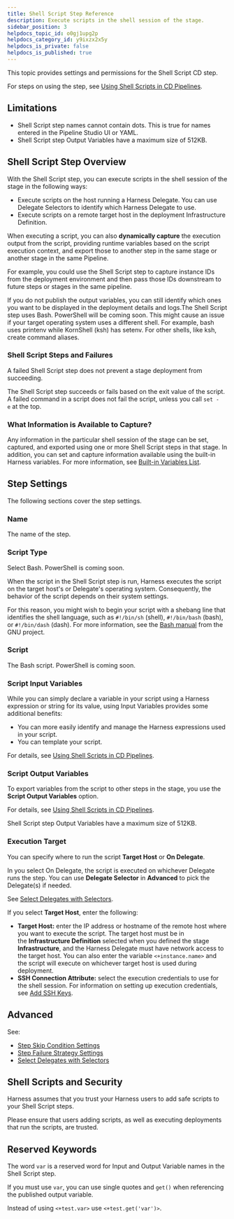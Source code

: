 ```yaml
---
title: Shell Script Step Reference
description: Execute scripts in the shell session of the stage.
sidebar_position: 3
helpdocs_topic_id: o0gj1upg2p
helpdocs_category_id: y9ixzx2x5y
helpdocs_is_private: false
helpdocs_is_published: true
---
```


This topic provides settings and permissions for the Shell Script CD step.

For steps on using the step, see [Using Shell Scripts in CD Pipelines](../../cd-execution/cd-general-steps/using-shell-scripts.md).

## Limitations

* Shell Script step names cannot contain dots. This is true for names entered in the Pipeline Studio UI or YAML.
* Shell Script step Output Variables have a maximum size of 512KB.

## Shell Script Step Overview

With the Shell Script step, you can execute scripts in the shell session of the stage in the following ways:

* Execute scripts on the host running a Harness Delegate. You can use Delegate Selectors to identify which Harness Delegate to use.
* Execute scripts on a remote target host in the deployment Infrastructure Definition.

When executing a script, you can also **dynamically capture** the execution output from the script, providing runtime variables based on the script execution context, and export those to another step in the same stage or another stage in the same Pipeline.

For example, you could use the Shell Script step to capture instance IDs from the deployment environment and then pass those IDs downstream to future steps or stages in the same pipeline.

If you do not publish the output variables, you can still identify which ones you want to be displayed in the deployment details and logs.The Shell Script step uses Bash. PowerShell will be coming soon. This might cause an issue if your target operating system uses a different shell. For example, bash uses printenv while KornShell (ksh) has setenv. For other shells, like ksh, create command aliases.

### Shell Script Steps and Failures

A failed Shell Script step does not prevent a stage deployment from succeeding.

The Shell Script step succeeds or fails based on the exit value of the script. A failed command in a script does not fail the script, unless you call `set -e` at the top.

### What Information is Available to Capture?

Any information in the particular shell session of the stage can be set, captured, and exported using one or more Shell Script steps in that stage. In addition, you can set and capture information available using the built-in Harness variables. For more information, see [Built-in Variables List](../../../platform/12_Variables-and-Expressions/harness-variables.md).

## Step Settings

The following sections cover the step settings.

### Name

The name of the step.

### Script Type

Select Bash. PowerShell is coming soon.

When the script in the Shell Script step is run, Harness executes the script on the target host's or Delegate's operating system. Consequently, the behavior of the script depends on their system settings.

For this reason, you might wish to begin your script with a shebang line that identifies the shell language, such as `#!/bin/sh` (shell), `#!/bin/bash` (bash), or `#!/bin/dash` (dash). For more information, see the [Bash manual](https://www.gnu.org/software/bash/manual/html_node/index.html#SEC_Contents) from the GNU project.

### Script

The Bash script. PowerShell is coming soon.

### Script Input Variables

While you can simply declare a variable in your script using a Harness expression or string for its value, using Input Variables provides some additional benefits:

* You can more easily identify and manage the Harness expressions used in your script.
* You can template your script.

For details, see [Using Shell Scripts in CD Pipelines](../../cd-execution/cd-general-steps/using-shell-scripts.md).

### Script Output Variables

To export variables from the script to other steps in the stage, you use the **Script Output Variables** option.

For details, see [Using Shell Scripts in CD Pipelines](../../cd-execution/cd-general-steps/using-shell-scripts.md).

Shell Script step Output Variables have a maximum size of 512KB.

### Execution Target

You can specify where to run the script **Target Host** or **On Delegate**.

In you select On Delegate, the script is executed on whichever Delegate runs the step. You can use **Delegate Selector** in **Advanced** to pick the Delegate(s) if needed.

See [Select Delegates with Selectors](/docs/platform/2_Delegates/manage-delegates/select-delegates-with-selectors.md).

If you select **Target Host**, enter the following:

* **Target Host:** enter the IP address or hostname of the remote host where you want to execute the script. The target host must be in the **Infrastructure Definition** selected when you defined the stage **Infrastructure**, and the Harness Delegate must have network access to the target host. You can also enter the variable `<+instance.name>` and the script will execute on whichever target host is used during deployment.
* **SSH Connection Attribute:** select the execution credentials to use for the shell session. For information on setting up execution credentials, see [Add SSH Keys](../../../platform/6_Security/4-add-use-ssh-secrets.md).

## Advanced

See:

* [Step Skip Condition Settings](../../../platform/8_Pipelines/w_pipeline-steps-reference/step-skip-condition-settings.md)
* [Step Failure Strategy Settings](../../../platform/8_Pipelines/w_pipeline-steps-reference/step-failure-strategy-settings.md)
* [Select Delegates with Selectors](/docs/platform/2_Delegates/delegate-guide/select-delegates-with-selectors.md)

## Shell Scripts and Security

Harness assumes that you trust your Harness users to add safe scripts to your Shell Script steps.

Please ensure that users adding scripts, as well as executing deployments that run the scripts, are trusted.

## Reserved Keywords

The word `var` is a reserved word for Input and Output Variable names in the Shell Script step.

If you must use `var`, you can use single quotes and `get()` when referencing the published output variable.

Instead of using `<+test.var>` use `<+test.get('var')>`.

